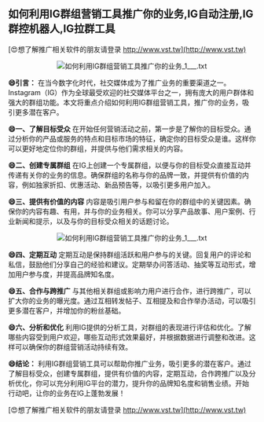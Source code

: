 ## **如何利用IG群组营销工具推广你的业务,IG自动注册,IG群控机器人,IG拉群工具**

[😍想了解推广相关软件的朋友请登录 http://www.vst.tw](http://www.vst.tw)

 <center><img src="https://vst.tw/MP4/tuiguang/png/2.png" alt="如何利用IG群组营销工具推广你的业务_1___.txt"></center>

**😄引言：**
在当今数字化时代，社交媒体成为了推广业务的重要渠道之一。Instagram（IG）作为全球最受欢迎的社交媒体平台之一，拥有庞大的用户群体和强大的群组功能。本文将重点介绍如何利用IG群组营销工具，推广你的业务，吸引更多潜在客户。

**😄一、了解目标受众**
在开始任何营销活动之前，第一步是了解你的目标受众。通过分析你的产品或服务的特点和目标市场的特征，确定你的目标受众是谁。这样你可以更好地定位你的群组，并提供与他们需求相关的内容。

**😄二、创建专属群组**
在IG上创建一个专属群组，以便与你的目标受众直接互动并传递有关你的业务的信息。确保群组的名称与你的品牌一致，并提供有价值的内容，例如独家折扣、优惠活动、新品预告等，以吸引更多用户加入。

**😄三、提供有价值的内容**
内容是吸引用户参与和留在你的群组中的关键因素。确保你的内容有趣、有用，并与你的业务相关。你可以分享产品故事、用户案例、行业新闻和提示，以及与你的目标受众相关的话题讨论。

 <center><img src="https://vst.tw/MP4/tuiguang/png/8.png" alt="如何利用IG群组营销工具推广你的业务_1___.txt"></center>

**😄四、定期互动**
定期互动是保持群组活跃和用户参与的关键。回复用户的评论和私信，鼓励他们分享自己的经验和建议。定期举办问答活动、抽奖等互动形式，增加用户参与度，并提高品牌知名度。

**😄五、合作与跨推广**
与其他相关群组或影响力用户进行合作，进行跨推广，可以扩大你的业务的曝光度。通过互相转发帖子、互相提及和合作举办活动，可以吸引更多潜在客户，并增加你的粉丝基础。

**😄六、分析和优化**
利用IG提供的分析工具，对群组的表现进行评估和优化。了解哪些内容受到用户欢迎，哪些互动形式效果最好，并根据数据进行调整和改进。这样可以确保你的群组营销活动持续有效。

**😄结论：**
利用IG群组营销工具可以帮助你推广业务，吸引更多的潜在客户。通过了解目标受众，创建专属群组，提供有价值的内容，定期互动，合作跨推广以及分析优化，你可以充分利用IG平台的潜力，提升你的品牌知名度和销售业绩。开始行动吧，让你的业务在IG上蓬勃发展！

[😍想了解推广相关软件的朋友请登录 http://www.vst.tw](http://www.vst.tw)



